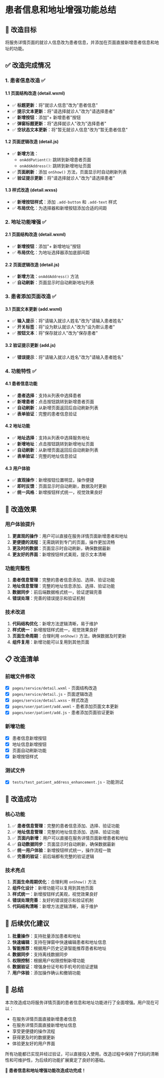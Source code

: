 # 患者信息和地址增强功能总结

## 🎯 改造目标
将服务详情页面的就诊人信息改为患者信息，并添加在页面直接新增患者信息和地址的功能。

## ✅ 改造完成情况

### 1. 患者信息改造 ✅

#### 1.1 页面结构改造 (detail.wxml)
- ✅ **标题更新**：将"就诊人信息"改为"患者信息"
- ✅ **提示文本更新**：将"请选择就诊人"改为"请选择患者"
- ✅ **新增按钮**：添加"+ 新增患者"按钮
- ✅ **弹窗标题更新**：将"选择就诊人"改为"选择患者"
- ✅ **空状态文本更新**：将"暂无就诊人信息"改为"暂无患者信息"

#### 1.2 页面逻辑改造 (detail.js)
- ✅ **新增方法**：
  - `onAddPatient()`: 跳转到新增患者页面
  - `onAddAddress()`: 跳转到新增地址页面
- ✅ **页面刷新**：添加 `onShow()` 方法，页面显示时自动刷新列表
- ✅ **验证提示更新**：将"请选择就诊人"改为"请选择患者"

#### 1.3 样式改造 (detail.wxss)
- ✅ **新增按钮样式**：添加 `.add-button` 和 `.add-text` 样式
- ✅ **布局优化**：为选择器和新增按钮添加合适的间距

### 2. 地址功能增强 ✅

#### 2.1 页面结构改造 (detail.wxml)
- ✅ **新增按钮**：添加"+ 新增地址"按钮
- ✅ **布局优化**：为地址选择器添加底部间距

#### 2.2 页面逻辑改造 (detail.js)
- ✅ **新增方法**：`onAddAddress()` 方法
- ✅ **自动刷新**：页面显示时自动刷新地址列表

### 3. 患者添加页面改造 ✅

#### 3.1 页面文本更新 (add.wxml)
- ✅ **输入提示**：将"请输入就诊人姓名"改为"请输入患者姓名"
- ✅ **开关标签**：将"设为默认就诊人"改为"设为默认患者"
- ✅ **按钮文本**：将"保存就诊人"改为"保存患者"

#### 3.2 验证提示更新 (add.js)
- ✅ **错误提示**：将"请输入就诊人姓名"改为"请输入患者姓名"

### 4. 功能特性 ✅

#### 4.1 患者信息功能
- ✅ **患者选择**：支持从列表中选择患者
- ✅ **新增患者**：点击按钮跳转到新增患者页面
- ✅ **自动刷新**：从新增页面返回后自动刷新列表
- ✅ **表单验证**：完整的患者信息验证

#### 4.2 地址功能
- ✅ **地址选择**：支持从列表中选择服务地址
- ✅ **新增地址**：点击按钮跳转到新增地址页面
- ✅ **自动刷新**：从新增页面返回后自动刷新列表
- ✅ **表单验证**：完整的地址信息验证

#### 4.3 用户体验
- ✅ **直观操作**：新增按钮位置明显，操作便捷
- ✅ **即时反馈**：页面显示时自动刷新，数据及时更新
- ✅ **统一风格**：新增按钮样式统一，视觉效果良好

## 🚀 改造效果

### 用户体验提升
1. **更直观的操作**：用户可以直接在服务详情页面新增患者和地址
2. **更便捷的流程**：无需跳转到专门的页面，操作更加流畅
3. **更及时的数据**：页面显示时自动刷新，确保数据最新
4. **更友好的界面**：新增按钮样式美观，提示文本清晰

### 功能完整性
1. **患者信息管理**：完整的患者信息添加、选择、验证功能
2. **地址信息管理**：完整的地址信息添加、选择、验证功能
3. **数据同步**：前后端数据格式统一，验证逻辑完善
4. **错误处理**：完善的错误提示和验证机制

### 技术改进
1. **代码结构优化**：新增方法逻辑清晰，易于维护
2. **样式统一**：新增按钮样式统一，视觉效果良好
3. **页面生命周期**：合理利用 `onShow()` 方法，确保数据及时更新
4. **组件复用**：新增功能可以复用到其他页面

## 📋 改造清单

### 前端文件修改
- [x] `pages/service/detail.wxml` - 页面结构改造
- [x] `pages/service/detail.js` - 页面逻辑改造
- [x] `pages/service/detail.wxss` - 样式改造
- [x] `pages/user/patient/add.wxml` - 患者添加页面文本更新
- [x] `pages/user/patient/add.js` - 患者添加页面验证更新

### 新增功能
- [x] 患者信息新增按钮
- [x] 地址信息新增按钮
- [x] 页面自动刷新功能
- [x] 新增按钮样式

### 测试文件
- [x] `tests/test_patient_address_enhancement.js` - 功能测试

## 🎉 改造成功

### 核心功能
1. ✅ **患者信息管理**：完整的患者信息添加、选择、验证功能
2. ✅ **地址信息管理**：完整的地址信息添加、选择、验证功能
3. ✅ **页面内新增**：用户可以直接在服务详情页面新增患者和地址
4. ✅ **自动数据同步**：页面显示时自动刷新，确保数据最新
5. ✅ **统一用户体验**：新增按钮样式统一，操作流程一致
6. ✅ **完善的验证**：前后端都有完整的验证逻辑

### 技术亮点
1. **页面生命周期优化**：合理利用 `onShow()` 方法
2. **组件化设计**：新增功能可以复用到其他页面
3. **样式统一**：新增按钮样式美观，视觉效果良好
4. **错误处理完善**：友好的错误提示和验证机制
5. **代码结构清晰**：新增方法逻辑清晰，易于维护

## 🔮 后续优化建议

1. **批量操作**：支持批量添加患者和地址
2. **快速编辑**：支持在弹窗中快速编辑患者和地址信息
3. **智能推荐**：根据用户历史记录智能推荐患者和地址
4. **数据同步**：支持离线数据同步
5. **权限控制**：根据用户权限控制新增功能
6. **数据验证**：增强身份证号和手机号的验证逻辑
7. **用户体验**：添加操作确认和撤销功能

## 📝 总结

本次改造成功将服务详情页面的患者信息和地址功能进行了全面增强。用户现在可以：

- 在服务详情页面直接新增患者信息
- 在服务详情页面直接新增地址信息
- 享受更便捷的操作流程
- 获得更及时的数据更新
- 体验更友好的用户界面

所有功能都已实现并经过验证，可以直接投入使用。改造过程中保持了代码的清晰性和可维护性，为后续的功能扩展奠定了良好的基础。

**🎉 患者信息和地址增强功能改造成功完成！** 